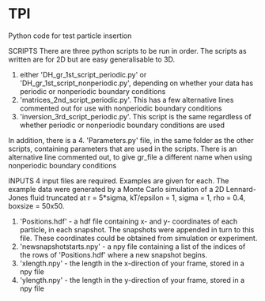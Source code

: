# TPI
Python code for test particle insertion


SCRIPTS
There are three python scripts to be run in order. The scripts as written are for 2D but are easy generalisable to 3D.

1. either 'DH_gr_1st_script_periodic.py' or 'DH_gr_1st_script_nonperiodic.py', depending on whether your data has periodic or nonperiodic boundary conditions
2. 'matrices_2nd_script_periodic.py'. This has a few alternative lines commented out for use with nonperiodic boundary conditions
3. 'inversion_3rd_script_periodic.py'. This script is the same regardless of whether periodic or nonperiodic boundary conditions are used

In addition, there is a
4. 'Parameters.py' file, in the same folder as the other scripts, containing parameters that are used in the scripts. There is an alternative line commented out, to give gr_file a different name when using nonperiodic boundary conditions


INPUTS
4 input files are required. Examples are given for each. The example data were generated by a Monte Carlo simulation of a 2D Lennard-Jones fluid truncated at r = 5*sigma, kT/epsilon = 1, sigma = 1, rho = 0.4, boxsize = 50x50.

1. 'Positions.hdf' - a hdf file containing x- and y- coordinates of each particle, in each snapshot. The snapshots were appended in turn to this file. These coordinates could be obtained from simulation or experiment.
2. 'newsnapshotstarts.npy' - a npy file containing a list of the indices of the rows of 'Positions.hdf' where a new snapshot begins.
3. 'xlength.npy' - the length in the x-direction of your frame, stored in a npy file
4. 'ylength.npy' - the length in the y-direction of your frame, stored in a npy file
